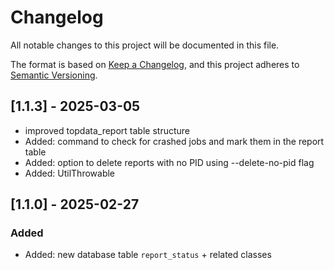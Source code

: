 # Changelog
All notable changes to this project will be documented in this file.

The format is based on [Keep a Changelog](https://keepachangelog.com/en/1.0.0/),
and this project adheres to [Semantic Versioning](https://semver.org/spec/v2.0.0.html).


## [1.1.3] - 2025-03-05
- improved topdata_report table structure
- Added: command to check for crashed jobs and mark them in the report table
- Added: option to delete reports with no PID using --delete-no-pid flag
- Added: UtilThrowable


## [1.1.0] - 2025-02-27
### Added
- Added: new database table `report_status` + related classes
